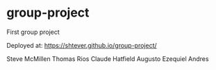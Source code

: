 # group-project
First group project

Deployed at: https://shtever.github.io/group-project/


Steve McMillen
Thomas Rios
Claude Hatfield
Augusto Ezequiel Andres

